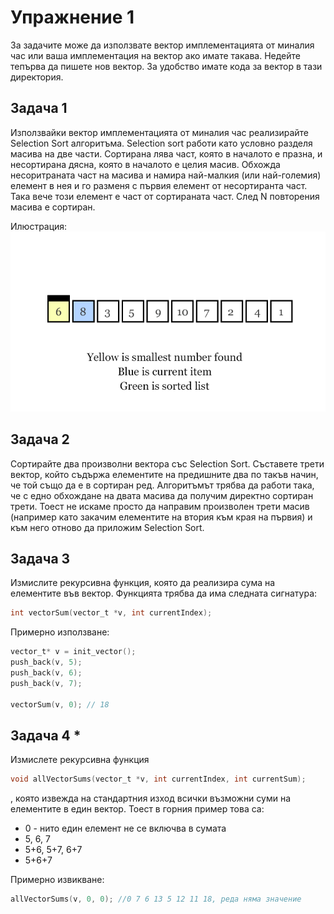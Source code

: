 # Упражнение 1

За задачите може да използвате вектор имплементацията от миналия час или ваша имплементация на вектор ако имате такава. Недейте тепърва да пишете нов вектор. За удобство имате кода за вектор в тази директория.

## Задача 1

Използвайки вектор имплементацията от миналия час реализирайте Selection Sort алгоритъма. Selection sort работи като условно разделя масива на две части. Сортирана лява част, която в началото е празна, и несортирана дясна, която в началото е целия масив. Обхожда несоритраната част на масива и намира най-малкия (или най-големия) елемент в нея и го разменя с първия елемент от несортиранта част. Така вече този елемент е част от сортираната част. След N повторения масива е сортиран.

Илюстрация:
![Selection Sort](./selection_sort.gif)

## Задача 2

Сортирайте два произволни вектора със Selection Sort. Съставете трети вектор, който съдържа елементите на предишните два по такъв начин, че той също да е в сортиран ред. Алгоритъмът трябва да работи така, че с едно обхождане на двата масива да получим директно сортиран трети. Тоест не искаме просто да направим произволен трети масив (например като закачим елементите на втория към края на първия) и към него отново да приложим Selection Sort.

## Задача 3

Измислите рекурсивна функция, която да реализира сума на елементите във вектор. Функцията трябва да има следната сигнатура:

```c
int vectorSum(vector_t *v, int currentIndex);
```

Примерно използване:

```c
vector_t* v = init_vector();
push_back(v, 5);
push_back(v, 6);
push_back(v, 7);

vectorSum(v, 0); // 18
```

## Задача 4 \*

Измислете рекурсивна функция

```c
void allVectorSums(vector_t *v, int currentIndex, int currentSum);
```

, която извежда на стандартния изход всички възможни суми на елементите в един вектор. Тоест в горния пример това са: <ul>

<li>0 - нито един елемент не се включва в сумата</li>
<li>5, 6, 7</li>
<li>5+6, 5+7, 6+7</li>
<li>5+6+7</li>
</ul>

Примерно извикване:

```c
allVectorSums(v, 0, 0); //0 7 6 13 5 12 11 18, реда няма значение
```
